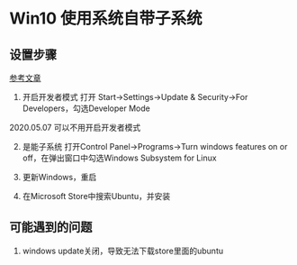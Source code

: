 # Win10 使用系统自带子系统

## 设置步骤

[参考文章](https://zhuanlan.zhihu.com/p/34133795)

1. 开启开发者模式
打开 Start->Settings->Update & Security->For Developers，勾选Developer Mode

2020.05.07 可以不用开启开发者模式

2. 是能子系统
打开Control Panel->Programs->Turn windows features on or off，在弹出窗口中勾选Windows Subsystem for Linux

3. 更新Windows，重启

4. 在Microsoft Store中搜索Ubuntu，并安装

## 可能遇到的问题

1. windows update关闭，导致无法下载store里面的ubuntu

